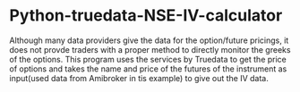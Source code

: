 # Python-truedata-NSE-IV-calculator

Although many data providers give the data for the option/future pricings, it does not provde traders with a proper method to directly monitor the greeks of the options. This program uses the services by Truedata to get the price of options and takes the name and price of the futures of the instrument as input(used data from Amibroker in tis example) to give out the IV data.
